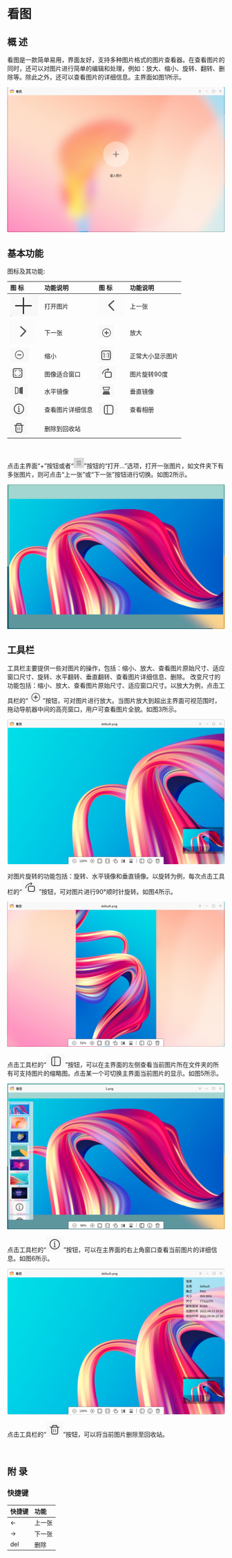 # 看图
## 概 述
看图是一款简单易用，界面友好，支持多种图片格式的图片查看器。在查看图片的同时，还可以对图片进行简单的编辑和处理，例如：放大、缩小、旋转、翻转、删除等。除此之外，还可以查看图片的详细信息。主界面如图1所示。

![图 1 看图主界面-big](image/main.png)
<br>

## 基本功能
图标及其功能:

|图 标	|功能说明	|图 标|	功能说明
| :------------ | :------------ | :------------ | :------------ |
|![](image/btn0.png)|	打开图片	|![](image/btn1.png)|	上一张
|![](image/btn2.png)|	下一张|![](image/btn3.png)|	放大
|![](image/btn4.png)|	缩小|![](image/btn5.png)|	正常大小显示图片
|![](image/btn6.png)|	图像适合窗口|![](image/btn7.png)|图片旋转90度
|![](image/btn8.png)|	水平镜像|![](image/btn9.png)|垂直镜像
|![](image/btn10.png)|	查看图片详细信息|![](image/btn12.png)| 查看相册
|![](image/btn11.png)|	删除到回收站

<br>

点击主界面“+”按钮或者“![](image/menu1.png)”按钮的“打开...”选项，打开一张图片，如文件夹下有多张图片，则可点击“上一张”或“下一张”按钮进行切换。如图2所示。

![图 2 打开图片-big](image/openImage.png)
<br>

## 工具栏
工具栏主要提供一些对图片的操作，包括：缩小、放大、查看图片原始尺寸、适应窗口尺寸、旋转、水平翻转、垂直翻转、查看图片详细信息、删除。
改变尺寸的功能包括：缩小、放大、查看图片原始尺寸、适应窗口尺寸。以放大为例，点击工具栏的“![](image/btn3.png)”按钮，可对图片进行放大。当图片放大到超出主界面可视范围时，拖动导航器中间的高亮窗口，用户可查看图片全貌。如图3所示。

![图 3 放大——导航器-big](image/enlarge1.png)

对图片旋转的功能包括：旋转、水平镜像和垂直镜像。以旋转为例，每次点击工具栏的“![](image/btn7.png)”按钮，可对图片进行90°顺时针旋转。如图4所示。

![图 4 旋转-big](image/rorate.png)

点击工具栏的“![](image/btn12.png)”按钮，可以在主界面的左侧查看当前图片所在文件夹的所有可支持图片的缩略图。点击某一个可切换主界面当前图片的显示。如图5所示。

![图 5 查看相册-big](image/side.png)

点击工具栏的“![](image/btn10.png)”按钮，可以在主界面的右上角窗口查看当前图片的详细信息。如图6所示。

![图 6 查看详细信息-big](image/information1.png)

点击工具栏的“![](image/btn11.png)”按钮，可以将当前图片删除至回收站。

<br>

## 附 录
### 快捷键

| 快捷键 | 功能 |
| :------------ | :------------ | 
|← | 上一张
|→ | 下一张
|del | 删除


